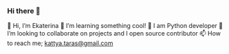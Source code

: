 ### Hi there 👋

👋 Hi, I’m Ekaterina
👀 I’m learning something cool!
🌱 I am Python developer
💞️ I’m looking to collaborate on projects and I open source contributor
📫 How to reach me; kattya.taras@gmail.com
